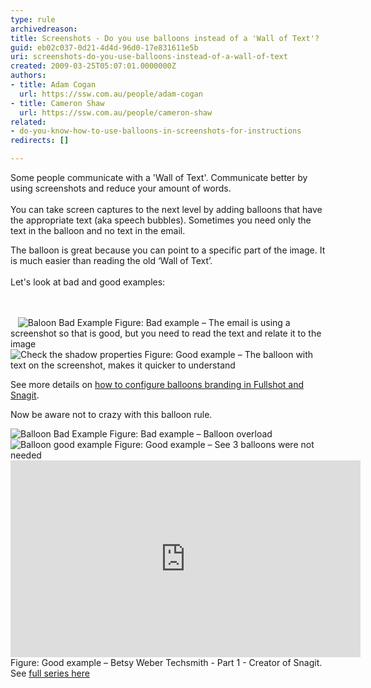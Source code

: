 ```yaml
---
type: rule
archivedreason: 
title: Screenshots - Do you use balloons instead of a 'Wall of Text'?
guid: eb02c037-0d21-4d4d-96d0-17e831611e5b
uri: screenshots-do-you-use-balloons-instead-of-a-wall-of-text
created: 2009-03-25T05:07:01.0000000Z
authors:
- title: Adam Cogan
  url: https://ssw.com.au/people/adam-cogan
- title: Cameron Shaw
  url: https://ssw.com.au/people/cameron-shaw
related:
- do-you-know-how-to-use-balloons-in-screenshots-for-instructions
redirects: []

---
```



<p>Some people communicate with a&#160;'Wall of Text'. Communicate better by using screenshots and reduce your amount of words. <br><br>You can take screen captures to the next level by adding balloons that have the appropriate text (aka speech bubbles).&#160;Sometimes you need only the text in the balloon and no text in the email.</p>
<p>The balloon is great because you can point to a specific part of the image. It is much easier than reading the old ‘Wall of Text’.<br><br>Let's look at bad and good examples&#58;</p>
<br><excerpt class='endintro'></excerpt><br>
&#160;&#160; 
<img src="/PublishingImages/BalloonBadExample.jpg" alt="Baloon Bad Example" class="ms-rteCustom-ImageArea" /> 
<span class="ms-rteCustom-FigureBad">Figure&#58; Bad example – The email is using a screenshot so that is good, but you need to read the text and relate it to the image</span><br> 
<img src="/PublishingImages/BalloonGoodExample.jpg" alt="Check the shadow properties" class="ms-rteCustom-ImageArea" /> 
<span class="ms-rteCustom-FigureGood">Figure&#58; Good example – The balloon with text on the screenshot, makes it quicker to understand</span>
<p>See more details on 
   <a href="/Pages/HowToConfigureBalloonBranding.aspx">how to configure balloons branding in Fullshot and Snagit</a>.<br><span class="ms-rteCustom-FigureNormal"></span><span class="ms-rteCustom-FigureNormal"></span></p><p>Now be aware not to crazy with this balloon rule.</p> 
<img src="/PublishingImages/balloon-overload.jpg" alt="Balloon Bad Example" class="ms-rteCustom-ImageArea" /> 
<span class="ms-rteCustom-FigureBad">Figure&#58; Bad example – Balloon overload</span><br> 
<img src="/PublishingImages/balloon-not-needed.JPG" alt="Balloon good example" class="ms-rteCustom-ImageArea" /> 
<span class="ms-rteCustom-FigureGood">Figure&#58; Good example – See 3 balloons were not needed </span>

<iframe width="560" height="315" src="http&#58;//www.youtube.com/embed/5TB61bqQKtE" frameborder="0"></iframe>
<span class="ms-rteCustom-FigureGood">Figure&#58; Good example – Betsy Weber Techsmith - Part 1 - Creator of Snagit. See <a href="http&#58;//tv.ssw.com/204/betsy-weber-teched-interview">full series here</a></span>​


